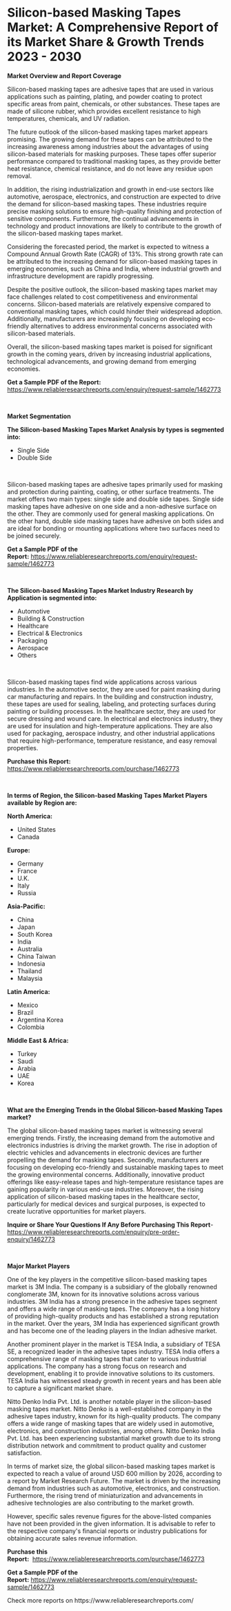 <p><h1>Silicon-based Masking Tapes Market: A Comprehensive Report of its Market Share & Growth Trends 2023 - 2030</h1></p><p><strong>Market Overview and Report Coverage</strong></p>
<p><p>Silicon-based masking tapes are adhesive tapes that are used in various applications such as painting, plating, and powder coating to protect specific areas from paint, chemicals, or other substances. These tapes are made of silicone rubber, which provides excellent resistance to high temperatures, chemicals, and UV radiation.</p><p>The future outlook of the silicon-based masking tapes market appears promising. The growing demand for these tapes can be attributed to the increasing awareness among industries about the advantages of using silicon-based materials for masking purposes. These tapes offer superior performance compared to traditional masking tapes, as they provide better heat resistance, chemical resistance, and do not leave any residue upon removal.</p><p>In addition, the rising industrialization and growth in end-use sectors like automotive, aerospace, electronics, and construction are expected to drive the demand for silicon-based masking tapes. These industries require precise masking solutions to ensure high-quality finishing and protection of sensitive components. Furthermore, the continual advancements in technology and product innovations are likely to contribute to the growth of the silicon-based masking tapes market.</p><p>Considering the forecasted period, the market is expected to witness a Compound Annual Growth Rate (CAGR) of 13%. This strong growth rate can be attributed to the increasing demand for silicon-based masking tapes in emerging economies, such as China and India, where industrial growth and infrastructure development are rapidly progressing.</p><p>Despite the positive outlook, the silicon-based masking tapes market may face challenges related to cost competitiveness and environmental concerns. Silicon-based materials are relatively expensive compared to conventional masking tapes, which could hinder their widespread adoption. Additionally, manufacturers are increasingly focusing on developing eco-friendly alternatives to address environmental concerns associated with silicon-based materials.</p><p>Overall, the silicon-based masking tapes market is poised for significant growth in the coming years, driven by increasing industrial applications, technological advancements, and growing demand from emerging economies.</p></p>
<p><strong>Get a Sample PDF of the Report:</strong> <a href="https://www.reliableresearchreports.com/enquiry/request-sample/1462773">https://www.reliableresearchreports.com/enquiry/request-sample/1462773</a></p>
<p>&nbsp;</p>
<p><strong>Market Segmentation</strong></p>
<p><strong>The Silicon-based Masking Tapes Market Analysis by types is segmented into:</strong></p>
<p><ul><li>Single Side</li><li>Double Side</li></ul></p>
<p>&nbsp;</p>
<p><p>Silicon-based masking tapes are adhesive tapes primarily used for masking and protection during painting, coating, or other surface treatments. The market offers two main types: single side and double side tapes. Single side masking tapes have adhesive on one side and a non-adhesive surface on the other. They are commonly used for general masking applications. On the other hand, double side masking tapes have adhesive on both sides and are ideal for bonding or mounting applications where two surfaces need to be joined securely.</p></p>
<p><strong>Get a Sample PDF of the Report:</strong>&nbsp;<a href="https://www.reliableresearchreports.com/enquiry/request-sample/1462773">https://www.reliableresearchreports.com/enquiry/request-sample/1462773</a></p>
<p>&nbsp;</p>
<p><strong>The Silicon-based Masking Tapes Market Industry Research by Application is segmented into:</strong></p>
<p><ul><li>Automotive</li><li>Building & Construction</li><li>Healthcare</li><li>Electrical & Electronics</li><li>Packaging</li><li>Aerospace</li><li>Others</li></ul></p>
<p>&nbsp;</p>
<p><p>Silicon-based masking tapes find wide applications across various industries. In the automotive sector, they are used for paint masking during car manufacturing and repairs. In the building and construction industry, these tapes are used for sealing, labeling, and protecting surfaces during painting or building processes. In the healthcare sector, they are used for secure dressing and wound care. In electrical and electronics industry, they are used for insulation and high-temperature applications. They are also used for packaging, aerospace industry, and other industrial applications that require high-performance, temperature resistance, and easy removal properties.</p></p>
<p><strong>Purchase this Report:</strong>&nbsp; <a href="https://www.reliableresearchreports.com/purchase/1462773">https://www.reliableresearchreports.com/purchase/1462773</a></p>
<p>&nbsp;</p>
<p><strong>In terms of Region, the Silicon-based Masking Tapes Market Players available by Region are:</strong></p>
<p>
    <p> <strong> North America: </strong>
        <ul>
            <li>United States</li>
            <li>Canada</li>
        </ul>
        </p> 
    <p> <strong> Europe: </strong>
        <ul>
            <li>Germany</li>
            <li>France</li>
            <li>U.K.</li>
            <li>Italy</li>
            <li>Russia</li>
        </ul>
        </p> 
    <p> <strong> Asia-Pacific: </strong>
        <ul>
            <li>China</li>
            <li>Japan</li>
            <li>South Korea</li>
            <li>India</li>
            <li>Australia</li>
            <li>China Taiwan</li>
            <li>Indonesia</li>
            <li>Thailand</li>
            <li>Malaysia</li>
        </ul>
        </p> 
    <p> <strong> Latin America: </strong>
        <ul>
            <li>Mexico</li>
            <li>Brazil</li>
            <li>Argentina Korea</li>
            <li>Colombia</li>
        </ul>
        </p> 
    <p> <strong> Middle East & Africa: </strong>
        <ul>
            <li>Turkey</li>
            <li>Saudi</li>
            <li>Arabia</li>
            <li>UAE</li>
            <li>Korea</li>
        </ul>
    </p>
    </p>
<p>&nbsp;</p>
<p><strong>What are the Emerging Trends in the Global Silicon-based Masking Tapes market?</strong></p>
<p><p>The global silicon-based masking tapes market is witnessing several emerging trends. Firstly, the increasing demand from the automotive and electronics industries is driving the market growth. The rise in adoption of electric vehicles and advancements in electronic devices are further propelling the demand for masking tapes. Secondly, manufacturers are focusing on developing eco-friendly and sustainable masking tapes to meet the growing environmental concerns. Additionally, innovative product offerings like easy-release tapes and high-temperature resistance tapes are gaining popularity in various end-use industries. Moreover, the rising application of silicon-based masking tapes in the healthcare sector, particularly for medical devices and surgical purposes, is expected to create lucrative opportunities for market players.</p></p>
<p><strong>Inquire or Share Your Questions If Any Before Purchasing This Report</strong>- <a href="https://www.reliableresearchreports.com/enquiry/pre-order-enquiry/1462773">https://www.reliableresearchreports.com/enquiry/pre-order-enquiry/1462773</a></p>
<p>&nbsp;</p>
<p><strong>Major Market Players</strong></p>
<p><p>One of the key players in the competitive silicon-based masking tapes market is 3M India. The company is a subsidiary of the globally renowned conglomerate 3M, known for its innovative solutions across various industries. 3M India has a strong presence in the adhesive tapes segment and offers a wide range of masking tapes. The company has a long history of providing high-quality products and has established a strong reputation in the market. Over the years, 3M India has experienced significant growth and has become one of the leading players in the Indian adhesive market.</p><p>Another prominent player in the market is TESA India, a subsidiary of TESA SE, a recognized leader in the adhesive tapes industry. TESA India offers a comprehensive range of masking tapes that cater to various industrial applications. The company has a strong focus on research and development, enabling it to provide innovative solutions to its customers. TESA India has witnessed steady growth in recent years and has been able to capture a significant market share.</p><p>Nitto Denko India Pvt. Ltd. is another notable player in the silicon-based masking tapes market. Nitto Denko is a well-established company in the adhesive tapes industry, known for its high-quality products. The company offers a wide range of masking tapes that are widely used in automotive, electronics, and construction industries, among others. Nitto Denko India Pvt. Ltd. has been experiencing substantial market growth due to its strong distribution network and commitment to product quality and customer satisfaction.</p><p>In terms of market size, the global silicon-based masking tapes market is expected to reach a value of around USD 600 million by 2026, according to a report by Market Research Future. The market is driven by the increasing demand from industries such as automotive, electronics, and construction. Furthermore, the rising trend of miniaturization and advancements in adhesive technologies are also contributing to the market growth.</p><p>However, specific sales revenue figures for the above-listed companies have not been provided in the given information. It is advisable to refer to the respective company's financial reports or industry publications for obtaining accurate sales revenue information.</p></p>
<p><strong>Purchase this Report:</strong>&nbsp;&nbsp;<a href="https://www.reliableresearchreports.com/purchase/1462773">https://www.reliableresearchreports.com/purchase/1462773</a></p>
<p></p>
<p><strong>Get a Sample PDF of the Report:</strong>&nbsp;<a href="https://www.reliableresearchreports.com/enquiry/request-sample/1462773">https://www.reliableresearchreports.com/enquiry/request-sample/1462773</a></p>
<p>Check more reports on https://www.reliableresearchreports.com/</p>